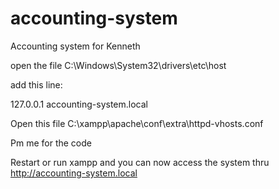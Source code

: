 # accounting-system
Accounting system for Kenneth

open the file C:\Windows\System32\drivers\etc\host

add this line: 

127.0.0.1	accounting-system.local

Open this file C:\xampp\apache\conf\extra\httpd-vhosts.conf

Pm me for the code

Restart or run xampp and you can now access the system thru http://accounting-system.local
